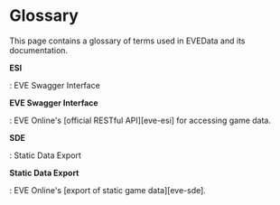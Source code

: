 # Glossary

This page contains a glossary of terms used in EVEData and its documentation.

**ESI**

:   EVE Swagger Interface

**EVE Swagger Interface**

:   EVE Online's [official RESTful API][eve-esi] for accessing game data.

**SDE**

:   Static Data Export

**Static Data Export**

:   EVE Online's [export of static game data][eve-sde].
